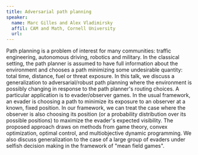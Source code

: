 ```yaml
---
title: Adversarial path planning
speaker:
  name: Marc Gilles and Alex Vladimirsky
  affil: CAM and Math, Cornell University
  url:
---
```


Path planning is a problem of interest for many communities: traffic engineering, autonomous driving, robotics and military. In the classical setting, the path planner is assumed to have full information about the environment and chooses a path minimizing some undesirable quantity: total time, distance, fuel or threat exposure. In this talk, we discuss a generalization to adversarial/robust path planning where the environment is possibly changing in response to the path planner's routing choices. A particular application is to evader/observer games. In the usual framework, an evader is choosing a path to minimize its exposure to an observer at a known, fixed position. In our framework, we can treat the case where the observer is also choosing its position (or a probability distribution over its possible positions) to maximize the evader's expected visibility. The proposed approach draws on methods from game theory, convex optimization, optimal control, and multiobjective dynamic programming. We also discuss generalization to the case of a large group of evaders under selfish decision making in the framework of "mean field games".